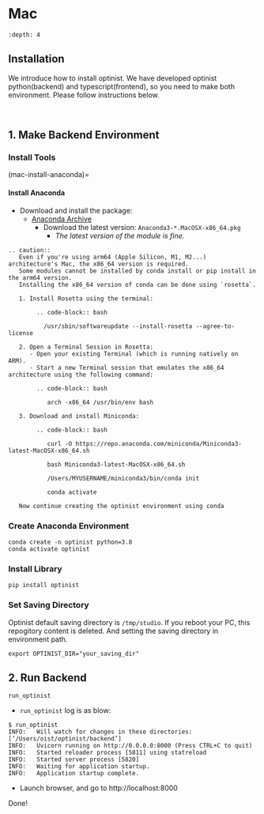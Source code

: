 Mac
=================

```{contents}
:depth: 4
```

## Installation

We introduce how to install optinist.
We have developed optinist python(backend) and typescript(frontend), so you need to make both environment.
Please follow instructions below.

<br />

## 1. Make Backend Environment

### Install Tools

(mac-install-anaconda)=

#### Install Anaconda

- Download and install the package:
  - [Anaconda Archive](https://repo.anaconda.com/archive/)
    - Download the latest version: `Anaconda3-*.MacOSX-x86_64.pkg`
      - *The latest version of the module is fine.*

```{eval-rst}
.. caution::
   Even if you're using arm64 (Apple Silicon, M1, M2...) architecture's Mac, the x86_64 version is required.
   Some modules cannot be installed by conda install or pip install in the arm64 version.
   Installing the x86_64 version of conda can be done using `rosetta`.

   1. Install Rosetta using the terminal:

        .. code-block:: bash

          /usr/sbin/softwareupdate --install-rosetta --agree-to-license

   2. Open a Terminal Session in Rosetta:
      - Open your existing Terminal (which is running natively on ARM).
      - Start a new Terminal session that emulates the x86_64 architecture using the following command:

        .. code-block:: bash

           arch -x86_64 /usr/bin/env bash

   3. Download and install Miniconda:

        .. code-block:: bash

           curl -O https://repo.anaconda.com/miniconda/Miniconda3-latest-MacOSX-x86_64.sh

           bash Miniconda3-latest-MacOSX-x86_64.sh

           /Users/MYUSERNAME/miniconda3/bin/conda init

           conda activate

   Now continue creating the optinist environment using conda
```

### Create Anaconda Environment

```
conda create -n optinist python=3.8
conda activate optinist
```


### Install Library

```
pip install optinist
```

### Set Saving Directory

Optinist default saving directory is `/tmp/studio`. If you reboot your PC, this repogitory content is deleted. And setting the saving directory in environment path.
```
export OPTINIST_DIR="your_saving_dir"
```

## 2. Run Backend

```
run_optinist
```
- `run_optinist` log is as blow:
```
$ run_optinist
INFO:   Will watch for changes in these directories: [‘/Users/oist/optinist/backend’]
INFO:   Uvicorn running on http://0.0.0.0:8000 (Press CTRL+C to quit)
INFO:   Started reloader process [5811] using statreload
INFO:   Started server process [5820]
INFO:   Waiting for application startup.
INFO:   Application startup complete.
```
- Launch browser, and go to http://localhost:8000

Done!
